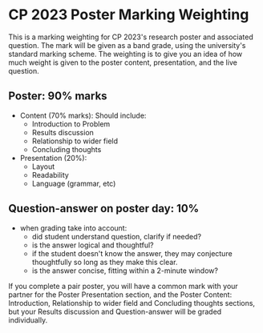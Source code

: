 # CP 2023 Poster Marking Weighting

This is a marking weighting for CP 2023's research poster and associated question.  The mark will be given as a band grade, using the university's standard marking scheme.  The weighting is to give you an idea of how much weight is given to the poster content, presentation, and the live question.  


## Poster: 90\% marks
- Content (70\% marks): 
Should include:
    - Introduction to Problem
    - Results discussion
    - Relationship to wider field
    - Concluding thoughts
- Presentation (20\%):
    - Layout
    - Readability
    - Language (grammar, etc)


## Question-answer on poster day: 10\%
- when grading take into account:
    - did student understand question, clarify if needed?
    - is the answer logical and thoughtful?
    - if the student doesn't know the answer, they may conjecture thoughtfully so long as they make this clear.  
    - is the answer concise, fitting within a 2-minute window?


If you complete a pair poster, you will have a common mark with your partner for the Poster Presentation section, and the Poster Content: Introduction, Relationship to wider field and Concluding thoughts sections, but your Results discussion and Question-answer will be graded individually.  